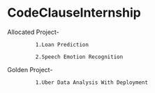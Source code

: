 # CodeClauseInternship
Allocated Project-

             1.Loan Prediction
   
             2.Speech Emotion Recognition



   
Golden Project-

             1.Uber Data Analysis With Deployment
